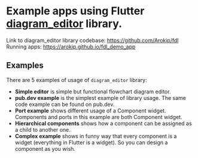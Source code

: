 # Example apps using Flutter [diagram_editor](https://pub.dev/packages/diagram_editor) library.

Link to diagram_editor library codebase: https://github.com/Arokip/fdl
Running apps: https://arokip.github.io/fdl_demo_app

## Examples
There are 5 examples of usage of `diagram_editor` library:

- **Simple editor** is simple but functional flowchart diagram editor.
- **pub.dev example** is the simplest example of library usage. The same code example can be found on pub.dev. 
- **Port example** shows different usage of a Component widget. Components and ports in this example are both Component widget.
- **Hierarchical components** shows how a component can be assigned as a child to another one.
- **Complex example** shows in funny way that every component is a widget (everything in Flutter is a widget). So you can design a component as you wish.
